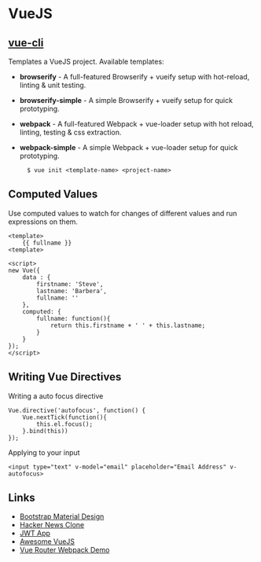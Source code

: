 # VueJS

## [vue-cli](https://github.com/vuejs/vue-cli)

Templates a VueJS project. Available templates: 

- **browserify** - A full-featured Browserify + vueify setup with hot-reload, linting & unit testing.
- **browserify-simple** - A simple Browserify + vueify setup for quick prototyping.
- **webpack** - A full-featured Webpack + vue-loader setup with hot reload, linting, testing & css extraction.
- **webpack-simple** - A simple Webpack + vue-loader setup for quick prototyping.

        $ vue init <template-name> <project-name>

## Computed Values

Use computed values to watch for changes of different values and run expressions on them.

    <template>
        {{ fullname }}
    <template>

    <script>
    new Vue({
        data : {
            firstname: 'Steve', 
            lastname: 'Barbera',
            fullname: ''
        },
        computed: {
            fullname: function(){
                return this.firstname + ' ' + this.lastname;
            }
        }
    });
    </script>


## Writing Vue Directives

Writing a auto focus directive

```
Vue.directive('autofocus', function() {
    Vue.nextTick(function(){
        this.el.focus();
    }.bind(this))
});
```

Applying to your input

    <input type="text" v-model="email" placeholder="Email Address" v-autofocus>



## Links

- [Bootstrap Material Design](http://posva.net/vue-mdl/)
- [Hacker News Clone](https://github.com/vuejs/vue-hackernews)
- [JWT App](https://auth0.com/blog/2015/11/13/build-an-app-with-vuejs/)
- [Awesome VueJS](https://github.com/vuejs/awesome-vue#tutorials)
- [Vue Router Webpack Demo](https://github.com/ecrmnn/vue-router-webpack-demo/)
